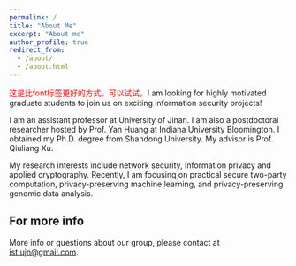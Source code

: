 ```yaml
---
permalink: /
title: "About Me"
excerpt: "About me"
author_profile: true
redirect_from: 
  - /about/
  - /about.html
---
```


<span style="color:red;">这是比font标签更好的方式。可以试试。</span>I am looking for highly motivated graduate students to join us on exciting information security projects!</font>

I am an assistant professor at University of Jinan. I am also a postdoctoral researcher hosted by Prof. Yan Huang at Indiana University Bloomington. I obtained my Ph.D. degree from Shandong University. My advisor is Prof. Qiuliang Xu.

My research interests include network security, information privacy and applied cryptography. Recently, I am focusing on practical secure two-party computation, privacy-preserving machine learning, and privacy-preserving genomic data analysis.

For more info
------
More info or questions about our group, please contact at ist.ujn@gmail.com.
